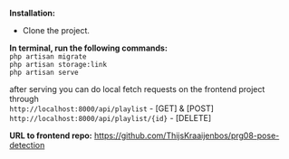 **Installation:**

- Clone the project. <br>
 
**In terminal, run the following commands:** <br>
`php artisan migrate` <br>
`php artisan storage:link` <br>
`php artisan serve`

after serving you can do local fetch requests on the frontend project
through <br>
`http://localhost:8000/api/playlist` - [GET] & [POST] <br>
`http://localhost:8000/api/playlist/{id}` - [DELETE]


**URL to frontend repo:**
https://github.com/ThijsKraaijenbos/prg08-pose-detection
